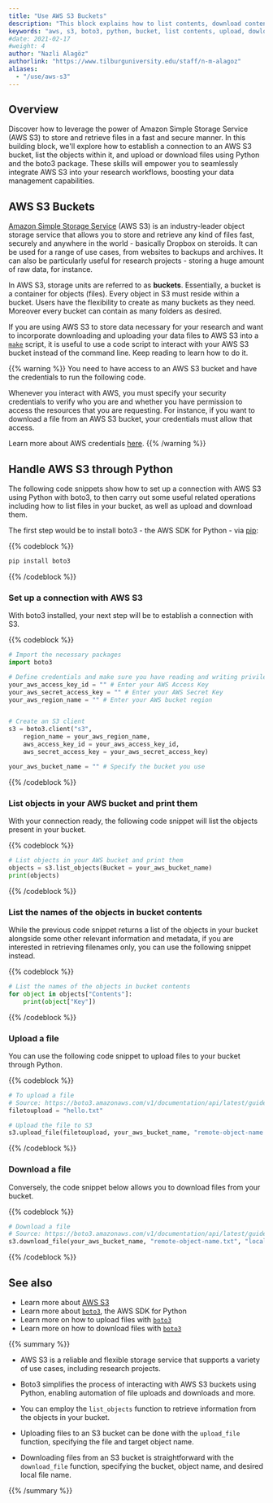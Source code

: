```yaml
---
title: "Use AWS S3 Buckets"
description: "This block explains how to list contents, download content from and upload content to an AWS S3 bucket with boto3."
keywords: "aws, s3, boto3, python, bucket, list contents, upload, dowload, automate"
#date: 2021-02-17
#weight: 4
author: "Nazli Alagöz"
authorlink: "https://www.tilburguniversity.edu/staff/n-m-alagoz"
aliases:
  - "/use/aws-s3"
---
```


## Overview

Discover how to leverage the power of Amazon Simple Storage Service (AWS S3) to store and retrieve files in a fast and secure manner. In this building block, we'll explore how to establish a connection to an AWS S3 bucket, list the objects within it, and upload or download files using Python and the boto3 package. These skills will empower you to seamlessly integrate AWS S3 into your research workflows, boosting your data management capabilities.

## AWS S3 Buckets 

[Amazon Simple Storage Service](https://aws.amazon.com/s3/) (AWS S3) is an industry-leader object storage service that allows you to store and retrieve any kind of files fast, securely and anywhere in the world - basically Dropbox on steroids. It can be used for a range of use cases, from websites to backups and archives. It can also be particularly useful for research projects - storing a huge amount of raw data, for instance.

In AWS S3, storage units are referred to as **buckets**. Essentially, a bucket is a container for objects (files). Every object in S3 must reside within a bucket. Users have the flexibility to create as many buckets as they need. Moreover every bucket can contain as many folders as desired. 

If you are using AWS S3 to store data necessary for your research and want to incorporate downloading and uploading your data files to AWS S3 into a [`make`](/building-blocks/configure-your-computer/automation-and-workflows/make/) script, it is useful to use a code script to interact with your AWS S3 bucket instead of the command line. Keep reading to learn how to do it.

{{% warning %}}
You need to have access to an AWS S3 bucket and have the credentials to run the following code.

Whenever you interact with AWS, you must specify your security credentials to verify who you are and whether you have permission to access the resources that you are requesting. For instance, if you want to download a file from an AWS S3 bucket, your credentials must allow that access.

Learn more about AWS credentials [here](https://docs.aws.amazon.com/general/latest/gr/aws-sec-cred-types.html).
{{% /warning %}}

## Handle AWS S3 through Python

The following code snippets show how to set up a connection with AWS S3 using Python with boto3, to then carry out some useful related operations including how to list files in your bucket, as well as upload and download them.

The first step would be to install boto3 - the AWS SDK for Python - via [pip](/building-blocks/configure-your-computer/statistics-and-computation/python-packages/):

{{% codeblock %}}
```bash
pip install boto3
```
{{% /codeblock %}}

### Set up a connection with AWS S3

With boto3 installed, your next step will be to establish a connection with S3.

{{% codeblock %}}

```python
# Import the necessary packages
import boto3

# Define credentials and make sure you have reading and writing privileges on AWS user settings
your_aws_access_key_id = "" # Enter your AWS Access Key
your_aws_secret_access_key = "" # Enter your AWS Secret Key
your_aws_region_name = "" # Enter your AWS bucket region


# Create an S3 client
s3 = boto3.client("s3",
    region_name = your_aws_region_name,
    aws_access_key_id = your_aws_access_key_id,
    aws_secret_access_key = your_aws_secret_access_key)

your_aws_bucket_name = "" # Specify the bucket you use
```

{{% /codeblock %}}

### List objects in your AWS bucket and print them

With your connection ready, the following code snippet will list the objects present in your bucket.

{{% codeblock %}}

```python
# List objects in your AWS bucket and print them
objects = s3.list_objects(Bucket = your_aws_bucket_name)
print(objects)
```

{{% /codeblock %}}

### List the names of the objects in bucket contents

While the previous code snippet returns a list of the objects in your bucket alongside some other relevant information and metadata, if you are interested in retrieving filenames only, you can use the following snippet instead.

{{% codeblock %}}

```python
# List the names of the objects in bucket contents
for object in objects["Contents"]:
    print(object["Key"])
```

{{% /codeblock %}}

### Upload a file

You can use the following code snippet to upload files to your bucket through Python.

{{% codeblock %}}

```python
# To upload a file
# Source: https://boto3.amazonaws.com/v1/documentation/api/latest/guide/s3-uploading-files.html
filetoupload = "hello.txt"

# Upload the file to S3
s3.upload_file(filetoupload, your_aws_bucket_name, "remote-object-name.txt")
```

{{% /codeblock %}}

### Download a file

Conversely, the code snippet below allows you to download files from your bucket.

{{% codeblock %}}

```python
# Download a file
# Source: https://boto3.amazonaws.com/v1/documentation/api/latest/guide/s3-example-download-file.html
s3.download_file(your_aws_bucket_name, "remote-object-name.txt", "local-file-name.txt")
```

{{% /codeblock %}}

## See also

- Learn more about [AWS S3](https://aws.amazon.com/s3)
- Learn more about [`boto3`](https://boto3.amazonaws.com/v1/documentation/api/latest/index.html), the AWS SDK for Python
- Learn more on how to upload files with [`boto3`](https://boto3.amazonaws.com/v1/documentation/api/latest/guide/s3-uploading-files.html)
- Learn more on how to download files with [`boto3`](https://boto3.amazonaws.com/v1/documentation/api/latest/guide/s3-example-download-file.html)

{{% summary %}}

- AWS S3 is a reliable and flexible storage service that supports a variety of use cases, including research projects.

- Boto3 simplifies the process of interacting with AWS S3 buckets using Python, enabling automation of file uploads and downloads and more.

- You can employ the `list_objects` function to retrieve information from the objects in your bucket.

- Uploading files to an S3 bucket can be done with the `upload_file` function, specifying the file and target object name.

- Downloading files from an S3 bucket is straightforward with the `download_file` function, specifying the bucket, object name, and desired local file name.

{{% /summary %}}
